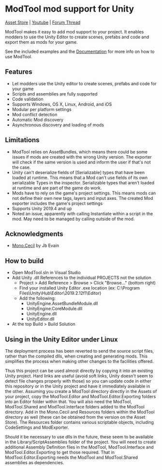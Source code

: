 # ModTool mod support for Unity

<a href="http://u3d.as/Diq">Asset Store</a>  | <a href="https://www.youtube.com/watch?v=9w_WlBPtclg">Youtube</a> | <a href="https://forum.unity3d.com/threads/modtool-mod-support-for-unity.442185/">Forum Thread</a>

ModTool makes it easy to add mod support to your project. It enables modders to use the Unity Editor to create scenes, prefabs and code and export them as mods for your game.

See the included examples and the [Documentation](http://hellomeow.net/modtool/documentation) for more info on how to use ModTool.

## Features

- Let modders use the Unity editor to create scenes, prefabs and code for your game
- Scripts and assemblies are fully supported
- Code validation
- Supports Windows, OS X, Linux, Android, and iOS
- Modular per platform settings
- Mod conflict detection
- Automatic Mod discovery
- Asynchronous discovery and loading of mods

## Limitations

- ModTool relies on AssetBundles, which means there could be some issues if mods are created with the wrong Unity version. The exporter will check if the same version is used and inform the user if that's not the case.
- Unity can't deserialize fields of \[Serializable\] types that have been loaded at runtime. This means that a Mod can't use fields of its own serializable Types in the inspector. Serializable types that aren't loaded at runtime and are part of the game do work.
- Mods have to rely on the game's project settings. This means mods can not define their own new tags, layers and input axes. The created Mod exporter includes the game's project settings
- Supports Unity 2019.4 and up
- Noted an issue, apparently with calling Instantiate within a script in the mod. May need to be managed by calling outside of the mod.

## Acknowledgments

- [Mono.Cecil](https://github.com/jbevain/cecil) by Jb Evain

## How to build

- Open ModTool.sln in Visual Studio
- Add Unity .dll References to the individual PROJECTS not the solution
  - Project > Add Reference > Browse > Click "Browse..." (bottom right) 
  - Find your installed Unity Editor .exe location (ex: C:\Program Files\Unity\Hub\Editor\2019.2.12f1\Editor\)
  - Add the following:
    - UnityEngine.AssetBundleModule.dll
    - UnityEngine.CoreModule.dll
    - UnityEngine.dll
    - UnityEditor.dll
- At the top Build > Build Solution

## Using in the Unity Editor under Linux

The deployment process has been reverted to send the source script files, rather than the compiled dlls, when creating and generating mods. This simplifies
the process when making other changes to the facilities offered. 

Thus this project can be used almost directly by copying it into an existing Unity project. Hard links are useful (avoid soft links, Unity doesn't seem to detect
file changes properly with those) so you can update code in either this repository or in the Unity project and have it immediately available in the other. 
Assuming you create a ModTool directory directly in the Assets of your project, copy the ModTool.Editor and ModTool.Editor.Exporting folders into an Editor folder 
within that. You will also need the ModTool, ModTool.Shared and ModTool.Interface folders added to the ModTool directory. Add in the Mono.Cecil and Resources folders
within the ModTool directory as well (these can be obtained from the version on the Asset Store). The Resources folder contains various scriptable objects, 
including CodeSettings and ModExporter.

Should it be necessary to use dlls in the future, these seem to be available in the Library/ScriptAssemblies folder of the project. You will need
to create additional Assembly Definition files in the ModTool, ModTool.Interface and ModTool.Editor.Exporting to get those required. That in ModTool.Editor.Exporting
needs the ModTool and ModTool.Shared assemblies as dependencies.
